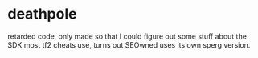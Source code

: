 # deathpole
retarded code, only made so that I could figure out some stuff about the SDK most tf2 cheats use, turns out SEOwned uses its own sperg version.

